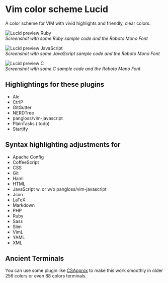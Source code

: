 # Vim color scheme Lucid

A color scheme for VIM with vivid highlights and friendly, clear colors.


![Lucid preview Ruby](https://raw.github.com/cseelus/vim-colors-lucid/master/vim-colors-lucid-ruby-preview.png)  
*Screenshot with some Ruby sample code and the Roboto Mono Font*

![Lucid preview JavaScript](https://raw.github.com/cseelus/vim-colors-lucid/master/vim-colors-lucid-javascript-preview.png)  
*Screenshot with some JavaScript sample code and the Roboto Mono Font*

![Lucid preview C](https://raw.github.com/cseelus/vim-colors-lucid/master/vim-colors-lucid-c-preview.png)  
*Screenshot with some C sample code and the Roboto Mono Font*

## Highlightings for these plugins

- Ale
- CtrlP
- GitGutter
- NERDTree
- pangloss/vim-javascript
- PlainTasks (.todo)
- Startify

## Syntax highlighting adjustments for

- Apache Config
- CoffeeScript
- CSS
- Git
- Haml
- HTML
- JavaScript w. or w/o pangloss/vim-javascript
- Json
- LaTeX
- Markdown
- PHP
- Ruby
- Sass
- Slim
- VimL
- YAML
- XML

## Ancient Terminals

You can use some plugin like [CSApprox](http://www.vim.org/scripts/script.php?script_id=2390) to make this work smoothly in older 256 colors or even 88 colors terminals.
